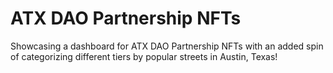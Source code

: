 # ATX DAO Partnership NFTs

Showcasing a dashboard for ATX DAO Partnership NFTs with an added spin of categorizing different tiers by popular streets in Austin, Texas!